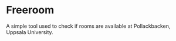 Freeroom
========

A simple tool used to check if rooms are available at Pollackbacken, Uppsala University.  
